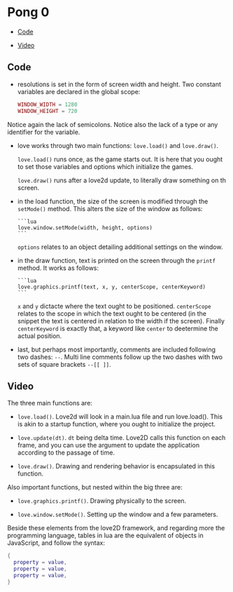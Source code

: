 # Pong 0

- [Code](#code)

- [Video](#video)

## Code

- resolutions is set in the form of screen width and height. Two constant variables are declared in the global scope:

  ```lua
  WINDOW_WIDTH = 1280
  WINDOW_HEIGHT = 720
  ```

Notice again the lack of semicolons. Notice also the lack of a type or any identifier for the variable.

- love works <!-- in mysterious ways --> through two main functions: `love.load()` and `love.draw()`.

  `love.load()` runs once, as the game starts out. It is here that you ought to set those variables and options which initialize the games.

  `love.draw()` runs after a love2d update, to literally draw something on th screen.

- in the load function, the size of the screen is modified through the `setMode()` method. This alters the size of the window as follows:

      ```lua
      love.window.setMode(width, height, options)
      ```

  `options` relates to an object detailing additional settings on the window.

- in the draw function, text is printed on the screen through the `printf` method. It works as follows:

      ```lua
      love.graphics.printf(text, x, y, centerScope, centerKeyword)
      ```

  `x` and `y` dictacte where the text ought to be positioned. `centerScope` relates to the scope in which the text ought to be centered (in the snippet the text is centered in relation to the width if the screen). Finally `centerKeyword` is exactly that, a keyword like `center` to deetermine the actual position.

- last, but perhaps most importantly, comments are included following two dashes: `--`. Multi line comments follow up the two dashes with two sets of square brackets `--[[ ]]`.

## Video

The three main functions are:

- `love.load()`. Love2d will look in a main.lua file and run love.load(). This is akin to a startup function, where you ought to initialize the project.

- `love.update(dt)`. `dt` being delta time. Love2D calls this function on each frame, and you can use the argument to update the application according to the passage of time.

- `love.draw()`. Drawing and rendering behavior is encapsulated in this function.

Also important functions, but nested within the big three are:

- `love.graphics.printf()`. Drawing physically to the screen.

- `love.window.setMode()`. Setting up the window and a few parameters.

Beside these elements from the love2D framework, and regarding more the programming language, tables in lua are the equivalent of objects in JavaScript, and follow the syntax:

```lua
{
  property = value,
  property = value,
  property = value,
}
```
